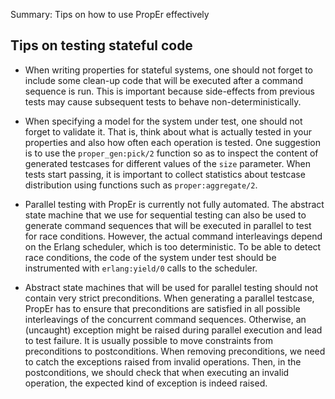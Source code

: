 Summary: Tips on how to use PropEr effectively

Tips on testing stateful code
------------------------------

* When writing properties for stateful systems, one should not forget to include
  some clean-up code that will be executed after a command sequence is run.
  This is important because side-effects from previous tests may cause
  subsequent tests to behave non-deterministically.

* When specifying a model for the system under test, one should not forget to
  validate it. That is, think about what is actually tested in your properties
  and also how often each operation is tested. One suggestion is to use the
  `proper_gen:pick/2` function so as to inspect the content of generated
  testcases for different values of the `size` parameter. When tests start
  passing, it is important to collect statistics about testcase distribution
  using functions such as `proper:aggregate/2`.

* Parallel testing with PropEr is currently not fully automated. The abstract
  state machine that we use for sequential testing can also be used to
  generate command sequences that will be executed in parallel to test for
  race conditions. However, the actual command interleavings depend on the
  Erlang scheduler, which is too deterministic. To be able to detect race
  conditions, the code of the system under test should be instrumented with
  `erlang:yield/0` calls to the scheduler.

* Abstract state machines that will be used for parallel testing should not
  contain very strict preconditions. When generating a parallel testcase, PropEr
  has to ensure that preconditions are satisfied in all possible interleavings
  of the concurrent command sequences. Otherwise, an (uncaught) exception might
  be raised during parallel execution and lead to test failure. It is usually
  possible to move constraints from preconditions to postconditions. When
  removing preconditions, we need to catch the exceptions raised from invalid
  operations. Then, in the postconditions, we should check that when executing
  an invalid operation, the expected kind of exception is indeed raised.

<!-- kate: replace-tabs-save on; replace-tabs on; tab-width 8; -->
